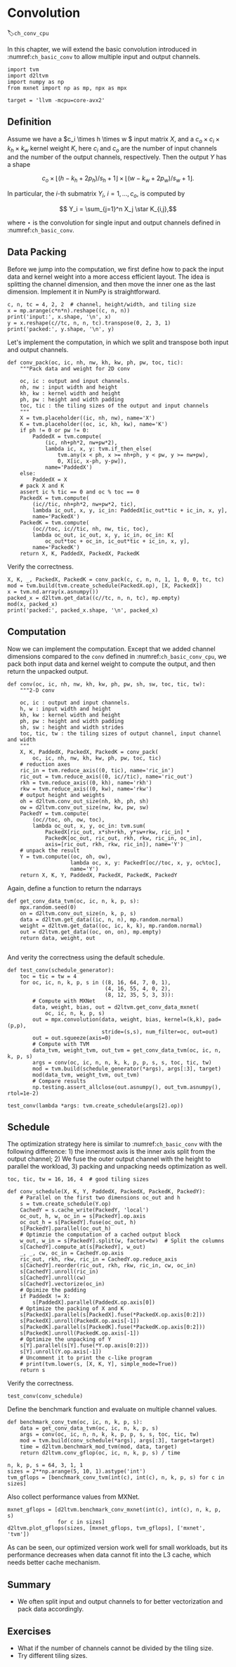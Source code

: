 # Convolution 
:label:`ch_conv_cpu`

In this chapter, we will extend the basic convolution introduced in :numref:`ch_basic_conv` to allow multiple input and output channels. 

```{.python .input  n=1}
import tvm
import d2ltvm
import numpy as np
from mxnet import np as mp, npx as mpx

target = 'llvm -mcpu=core-avx2'
```

## Definition


Assume we have a $c_i \times h \times w $ input matrix $X$, and a $c_o\times c_i\times k_h\times k_w$ kernel weight $K$, here $c_i$ and $c_o$ are the number of input channels and the number of the output channels, respectively. Then the output $Y$ has a shape

$$ c_o \times \lfloor (h-k_h+2p_h)/s_h+1\rfloor  \times \lfloor (w-k_w+2p_w)/s_w+1\rfloor.$$

In particular, the $i$-th submatrix $Y_i$, $i=1,\ldots,c_o$, is computed by 

$$ Y_i = \sum_{j=1}^n X_j \star K_{i,j},$$

where $\star$ is the convolution for single input and output channels defined in :numref:`ch_basic_conv`.

## Data Packing 

Before we jump into the computation, we first define how to pack the input data and kernel weight into a more access efficient layout. The idea is splitting the channel dimension, and then move the inner one as the last dimension. Implement it in NumPy is straightforward. 

```{.python .input}
c, n, tc = 4, 2, 2  # channel, height/width, and tiling size
x = mp.arange(c*n*n).reshape((c, n, n))
print('input:', x.shape, '\n', x)
y = x.reshape(c//tc, n, n, tc).transpose(0, 2, 3, 1)
print('packed:', y.shape, '\n', y)
```

Let's implement the computation, in which we split and transpose both input and output channels.

```{.python .input  n=2}
def conv_pack(oc, ic, nh, nw, kh, kw, ph, pw, toc, tic):
    """Pack data and weight for 2D conv
    
    oc, ic : output and input channels.
    nh, nw : input width and height
    kh, kw : kernel width and height
    ph, pw : height and width padding
    toc, tic : the tiling sizes of the output and input channels
    """
    X = tvm.placeholder((ic, nh, nw), name='X')
    K = tvm.placeholder((oc, ic, kh, kw), name='K')
    if ph != 0 or pw != 0: 
        PaddedX = tvm.compute(
            (ic, nh+ph*2, nw+pw*2), 
            lambda ic, x, y: tvm.if_then_else(
                tvm.any(x < ph, x >= nh+ph, y < pw, y >= nw+pw), 
                0, X[ic, x-ph, y-pw]), 
            name='PaddedX')
    else:
        PaddedX = X
    # pack X and K
    assert ic % tic == 0 and oc % toc == 0
    PackedX = tvm.compute(
        (ic//tic, nh+ph*2, nw+pw*2, tic),
        lambda ic_out, x, y, ic_in: PaddedX[ic_out*tic + ic_in, x, y],
        name='PackedX')
    PackedK = tvm.compute(
        (oc//toc, ic//tic, nh, nw, tic, toc), 
        lambda oc_out, ic_out, x, y, ic_in, oc_in: K[
            oc_out*toc + oc_in, ic_out*tic + ic_in, x, y],
        name='PackedK')
    return X, K, PaddedX, PackedX, PackedK
```

Verify the correctness. 

```{.python .input  n=3}
X, K, _, PackedX, PackedK = conv_pack(c, c, n, n, 1, 1, 0, 0, tc, tc)
mod = tvm.build(tvm.create_schedule(PackedX.op), [X, PackedX])
x = tvm.nd.array(x.asnumpy())
packed_x = d2ltvm.get_data((c//tc, n, n, tc), mp.empty)
mod(x, packed_x)
print('packed:', packed_x.shape, '\n', packed_x)
```

## Computation

Now we can implement the computation. Except that we added channel dimensions compared to the `conv` defined in :numref:`ch_basic_conv_cpu`, we pack both input data and kernel weight to compute the output, and then return the unpacked output. 

```{.python .input  n=4}
def conv(oc, ic, nh, nw, kh, kw, ph, pw, sh, sw, toc, tic, tw):
    """2-D conv
    
    oc, ic : output and input channels.
    h, w : input width and height
    kh, kw : kernel width and height
    ph, pw : height and width padding
    sh, sw : height and width strides
    toc, tic, tw : the tiling sizes of output channel, input channel and width
    """
    X, K, PaddedX, PackedX, PackedK = conv_pack(
        oc, ic, nh, nw, kh, kw, ph, pw, toc, tic)
    # reduction axes
    ric_in = tvm.reduce_axis((0, tic), name='ric_in')
    ric_out = tvm.reduce_axis((0, ic//tic), name='ric_out')
    rkh = tvm.reduce_axis((0, kh), name='rkh')
    rkw = tvm.reduce_axis((0, kw), name='rkw')
    # output height and weights
    oh = d2ltvm.conv_out_size(nh, kh, ph, sh)
    ow = d2ltvm.conv_out_size(nw, kw, pw, sw)
    PackedY = tvm.compute(
        (oc//toc, oh, ow, toc),
        lambda oc_out, x, y, oc_in: tvm.sum(
            PackedX[ric_out, x*sh+rkh, y*sw+rkw, ric_in] * 
            PackedK[oc_out, ric_out, rkh, rkw, ric_in, oc_in], 
            axis=[ric_out, rkh, rkw, ric_in]), name='Y')
    # unpack the result
    Y = tvm.compute((oc, oh, ow), 
                    lambda oc, x, y: PackedY[oc//toc, x, y, oc%toc], 
                    name='Y')
    return X, K, Y, PaddedX, PackedX, PackedK, PackedY
```

Again, define a function to return the ndarrays

```{.python .input  n=5}
def get_conv_data_tvm(oc, ic, n, k, p, s):
    mpx.random.seed(0)
    on = d2ltvm.conv_out_size(n, k, p, s)
    data = d2ltvm.get_data((ic, n, n), mp.random.normal)
    weight = d2ltvm.get_data((oc, ic, k, k), mp.random.normal)
    out = d2ltvm.get_data((oc, on, on), mp.empty)
    return data, weight, out


```

And verity the correctness using the default schedule. 

```{.python .input}
def test_conv(schedule_generator):
    toc = tic = tw = 4  
    for oc, ic, n, k, p, s in ((8, 16, 64, 7, 0, 1), 
                               (4, 16, 55, 4, 0, 2), 
                               (8, 12, 35, 5, 3, 3)):
        # Compute with MXNet
        data, weight, bias, out = d2ltvm.get_conv_data_mxnet(
            oc, ic, n, k, p, s)
        out = mpx.convolution(data, weight, bias, kernel=(k,k), pad=(p,p), 
                              stride=(s,s), num_filter=oc, out=out)
        out = out.squeeze(axis=0)
        # Compute with TVM
        data_tvm, weight_tvm, out_tvm = get_conv_data_tvm(oc, ic, n, k, p, s)
        args = conv(oc, ic, n, n, k, k, p, p, s, s, toc, tic, tw)
        mod = tvm.build(schedule_generator(*args), args[:3], target)
        mod(data_tvm, weight_tvm, out_tvm)
        # Compare results
        np.testing.assert_allclose(out.asnumpy(), out_tvm.asnumpy(), rtol=1e-2)

test_conv(lambda *args: tvm.create_schedule(args[2].op))
```

## Schedule

The optimization strategy here is similar to :numref:`ch_basic_conv` with the following difference: 1) the innermost axis is the inner axis split from the output channel; 2) We fuse the outer output channel with the height to parallel the workload, 3) packing and unpacking needs optimization as well.

```{.python .input  n=6}
toc, tic, tw = 16, 16, 4  # good tiling sizes

def conv_schedule(X, K, Y, PaddedX, PackedX, PackedK, PackedY):
    # Parallel on the first two dimensions oc_out and h
    s = tvm.create_schedule(Y.op)
    CachedY = s.cache_write(PackedY, 'local')
    oc_out, h, w, oc_in = s[PackedY].op.axis
    oc_out_h = s[PackedY].fuse(oc_out, h)
    s[PackedY].parallel(oc_out_h)
    # Optimzie the computation of a cached output block 
    w_out, w_in = s[PackedY].split(w, factor=tw)  # Split the columns
    s[CachedY].compute_at(s[PackedY], w_out)
    _, _, cw, oc_in = CachedY.op.axis
    ric_out, rkh, rkw, ric_in = CachedY.op.reduce_axis
    s[CachedY].reorder(ric_out, rkh, rkw, ric_in, cw, oc_in)
    s[CachedY].unroll(ric_in)
    s[CachedY].unroll(cw)
    s[CachedY].vectorize(oc_in)
    # Opimize the padding
    if PaddedX != X:
        s[PaddedX].parallel(PaddedX.op.axis[0])
    # Optimize the packing of X and K
    s[PackedX].parallel(s[PackedX].fuse(*PackedX.op.axis[0:2]))
    s[PackedX].unroll(PackedX.op.axis[-1])
    s[PackedK].parallel(s[PackedK].fuse(*PackedK.op.axis[0:2]))
    s[PackedK].unroll(PackedK.op.axis[-1])
    # Optimize the unpacking of Y
    s[Y].parallel(s[Y].fuse(*Y.op.axis[0:2]))
    s[Y].unroll(Y.op.axis[-1])
    # Uncomment it to print the c-like program
    # print(tvm.lower(s, [X, K, Y], simple_mode=True))
    return s
```

Verify the correctness. 

```{.python .input  n=7}
test_conv(conv_schedule)
```

Define the benchmark function and evaluate on multiple channel values. 

```{.python .input  n=8}
def benchmark_conv_tvm(oc, ic, n, k, p, s):
    data = get_conv_data_tvm(oc, ic, n, k, p, s)
    args = conv(oc, ic, n, n, k, k, p, p, s, s, toc, tic, tw)
    mod = tvm.build(conv_schedule(*args), args[:3], target=target)
    time = d2ltvm.benchmark_mod_tvm(mod, data, target)
    return d2ltvm.conv_gflop(oc, ic, n, k, p, s) / time

n, k, p, s = 64, 3, 1, 1
sizes = 2**np.arange(5, 10, 1).astype('int')
tvm_gflops = [benchmark_conv_tvm(int(c), int(c), n, k, p, s) for c in sizes]
```

Also collect performance values from MXNet. 

```{.python .input  n=16}
mxnet_gflops = [d2ltvm.benchmark_conv_mxnet(int(c), int(c), n, k, p, s)
                for c in sizes]
d2ltvm.plot_gflops(sizes, [mxnet_gflops, tvm_gflops], ['mxnet', 'tvm'])
```

As can be seen, our optimized version work well for small workloads, but its performance decreases when data cannot fit into the L3 cache, which needs better cache mechanism. 

## Summary

- We often split input and output channels to for better vectorization and pack data accordingly. 

## Exercises

- What if the number of channels cannot be divided by the tiling size.
- Try different tiling sizes.
